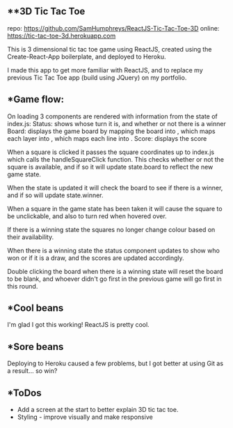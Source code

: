 **3D Tic Tac Toe
----------------

repo: https://github.com/SamHumphreys/ReactJS-Tic-Tac-Toe-3D
online: https://tic-tac-toe-3d.herokuapp.com

This is 3 dimensional tic tac toe game using ReactJS, created using the Create-React-App boilerplate, and deployed to Heroku.

I made this app to get more familiar with ReactJS, and to replace my previous Tic Tac Toe app (build using JQuery) on my portfolio.

*Game flow:
----------
On loading 3 components are rendered with information from the state of index.js:
  Status: shows whose turn it is, and whether or not there is a winner
  Board: displays the game board by mapping the board into <Layer />, which maps each layer into <Line />, which maps each line into <Square />.
  Score: displays the score

When a square is clicked it passes the square coordinates up to index.js which
calls the handleSquareClick function. This checks whether or not the square is
available, and if so it will update state.board to reflect the new game state.

When the state is updated it will check the board to see if there is a winner, and if so will update state.winner.

When a square in the game state has been taken it will cause the square to be unclickable, and also to turn red when hovered over.

If there is a winning state the squares no longer change colour based on their availability.

When there is a winning state the status component updates to show who won or if it is a draw, and the scores are updated accordingly.

Double clicking the board when there is a winning state will reset the board to be blank, and whoever didn't go first in the previous game will go first in this round.

*Cool beans
-----------
I'm glad I got this working! ReactJS is pretty cool.

*Sore beans
-----------
Deploying to Heroku caused a few problems, but I got better at using Git as a result... so win?

*ToDos
------
* Add a screen at the start to better explain 3D tic tac toe.
* Styling - improve visually and make responsive
